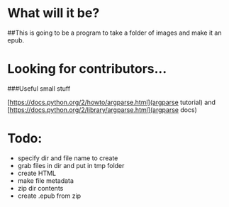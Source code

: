 # What will it be?

##This is going to be a program to take a folder of images and make it an epub.

# Looking for contributors...

###Useful small stuff

[https://docs.python.org/2/howto/argparse.html](argparse tutorial) and [https://docs.python.org/2/library/argparse.html](argparse docs)
# Todo:
- specify dir and file name to create
- grab files in dir and put in tmp folder
- create HTML
- make file metadata
- zip dir contents
- create .epub from zip